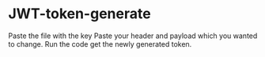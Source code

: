 # JWT-token-generate
Paste the file with the key 
Paste your header and payload which you wanted to change.
Run the code get the newly generated token.
